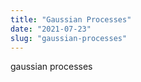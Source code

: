 ```yaml
---
title: "Gaussian Processes"
date: "2021-07-23"
slug: "gaussian-processes"
---
```


gaussian processes